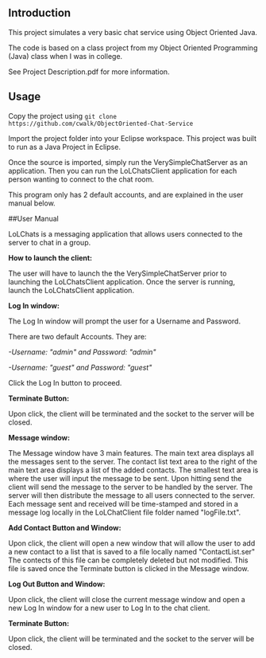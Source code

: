 ## Introduction

This project simulates a very basic chat service using Object Oriented Java.

The code is based on a class project from my Object Oriented Programming (Java) class when I was in college.

See Project Description.pdf for more information.

## Usage

Copy the project using `git clone  https://github.com/cwalk/ObjectOriented-Chat-Service`

Import the project folder into your Eclipse workspace. This project was built to run as a Java Project in Eclipse.

Once the source is imported, simply run the VerySimpleChatServer as an application. Then you can run the LoLChatsClient application for each person wanting to connect to the chat room.

This program only has 2 default accounts, and are explained in the user manual below.

##User Manual

LoLChats is a messaging application that allows users connected to the server
to chat in a group. 

**How to launch the client:**

The user will have to launch the the VerySimpleChatServer prior to launching the LoLChatsClient application. Once the server is
running, launch the LoLChatsClient application.

**Log In window:**

The Log In window will prompt the user for a Username and Password.

There are two default Accounts. They are:

*-Username: "admin" and Password: "admin"*

*-Username: "guest" and Password: "guest"*

Click the Log In button to proceed.
	
**Terminate Button:**

Upon click, the client will be terminated and the socket to the server will be closed.

**Message window:**

The Message window have 3 main features. The main text area displays all 
the messages sent to the server. The contact list text area to the right 
of the main text area displays a list of the added contacts. The smallest 
text area is where the user will input the message to be sent. Upon hitting 
send the client will send the message to the server to be handled by the 
server. The server will then distribute the message to all users connected
to the server. Each message sent and received will be time-stamped and stored
in a message log locally in the LoLChatClient file folder named "logFile.txt".
	
**Add Contact Button and Window:**

Upon click, the client will open a new window that will allow the user
to add a new contact to a list that is saved to a file locally named 
"ContactList.ser" The contects of this file can be completely deleted
but not modified. This file is saved once the Terminate button is clicked in the Message window.
	
**Log Out Button and Window:**

Upon click, the client will close the current message window and open a 
new Log In window for a new user to Log In to the chat client.
	
**Terminate Button:**

Upon click, the client will be terminated and the socket to the server will be closed.
